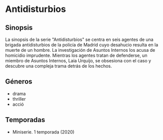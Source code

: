 # Antidisturbios

## Sinopsis

La sinopsis de la serie "Antidisturbios" se centra en seis agentes de una brigada antidisturbios de la policía de Madrid cuyo desahucio resulta en la muerte de un hombre. La investigación de Asuntos Internos los acusa de homicidio imprudente. Mientras los agentes tratan de defenderse, un miembro de Asuntos Internos, Laia Urquijo, se obsesiona con el caso y descubre una compleja trama detrás de los hechos.

## Géneros

- drama
- thriller
- acció

## Temporadas

- Miniserie. 1 temporada (2020)
